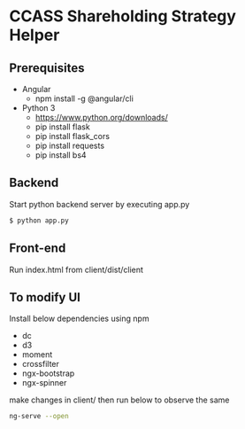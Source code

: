 # CCASS Shareholding Strategy Helper

## Prerequisites
   - Angular
      - npm install -g @angular/cli
   - Python 3
      - https://www.python.org/downloads/
      - pip install flask
      - pip install flask_cors
      - pip install requests
      - pip install bs4


## Backend 

Start python backend server by executing app.py

```bash
$ python app.py
```

## Front-end

Run index.html from client/dist/client 



## To modify UI

Install below dependencies using npm

   - dc
   - d3
   - moment
   - crossfilter
   - ngx-bootstrap
   - ngx-spinner 

make changes in client/ then run below to observe the same 

```bash
ng-serve --open
```
